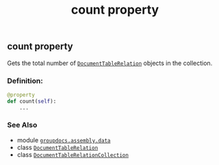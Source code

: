 ﻿---
title: count property
second_title: GroupDocs.Assembly for Python via .NET API References
description: 
type: docs
url: /python-net/groupdocs.assembly.data/documenttablerelationcollection/count/
is_root: false
weight: 90
---

## count property


Gets the total number of [`DocumentTableRelation`](/assembly/python-net/groupdocs.assembly.data/documenttablerelation) objects in the collection.
### Definition:
```python
@property
def count(self):
    ...
```

### See Also
* module [`groupdocs.assembly.data`](../../)
* class [`DocumentTableRelation`](/assembly/python-net/groupdocs.assembly.data/documenttablerelation)
* class [`DocumentTableRelationCollection`](/assembly/python-net/groupdocs.assembly.data/documenttablerelationcollection)
